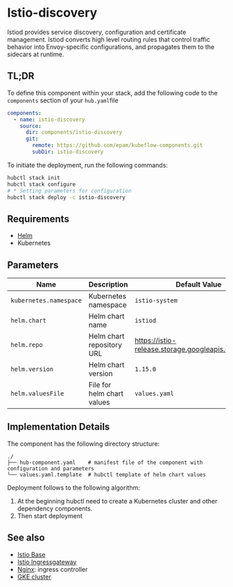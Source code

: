 # Istio-discovery

Istiod provides service discovery, configuration and certificate management. Istiod converts high level routing rules that control traffic behavior into Envoy-specific configurations, and propagates them to the sidecars at runtime.

## TL;DR

To define this component within your stack, add the following code to the `components` section of your  `hub.yaml`file

```yaml
components:
  - name: istio-discovery
    source:
      dir: components/istio-discovery
      git:
        remote: https://github.com/epam/kubeflow-components.git
        subDir: istio-discovery
```

To initiate the deployment, run the following commands:

```bash
hubctl stack init
hubctl stack configure
# * Setting parameters for configuration 
hubctl stack deploy -c istio-discovery
```

## Requirements

- [Helm](https://helm.sh/docs/intro/install/)
- Kubernetes

## Parameters

| Name                   | Description                | Default Value                                         | Required |
|------------------------|----------------------------|-------------------------------------------------------|:--------:|
| `kubernetes.namespace` | Kubernetes namespace       | `istio-system`                                        |          |
| `helm.chart`           | Helm chart name            | `istiod`                                              |          |
| `helm.repo`            | Helm chart repository URL  | <https://istio-release.storage.googleapis.com/charts> |          |
| `helm.version`         | Helm chart version         | `1.15.0`                                              |          |
| `helm.valuesFile`      | File for helm chart values | `values.yaml`                                         |          |

## Implementation Details

The component has the following directory structure:
```text
./
├── hub-component.yaml    # manifest file of the component with configuration and parameters
└── values.yaml.template  # hubctl template of helm chart values
```

Deployment follows to the following algorithm:
1. At the beginning hubctl need to create a Kubernetes cluster and other dependency components.
2. Then start deployment

## See also

* [Istio Base](https://github.com/epam/hub-kubeflow-components/tree/develop/istio-discovery)
* [Istio Ingressgateway](https://github.com/epam/hub-kubeflow-components/tree/develop/istio-ingressgateway)
* [Nginx](https://github.com/epam/hub-kubeflow-components/tree/main/nginx-ingress): ingress controller
* [GKE cluster](https://github.com/agilestacks/google-components/tree/main/gke-gcloud)

